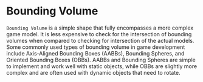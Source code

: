 # Bounding Volume

`Bounding Volume` is a simple shape that fully encompasses a more complex game model. It is less expensive to check for the intersection of bounding volumes when compared to checking for intersection of the actual models. Some commonly used types of bounding volume in game development include Axis-Aligned Bounding Boxes (AABBs), Bounding Spheres, and Oriented Bounding Boxes (OBBs). AABBs and Bounding Spheres are simple to implement and work well with static objects, while OBBs are slightly more complex and are often used with dynamic objects that need to rotate.